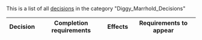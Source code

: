 This is a list of all [decisions](decisions.md) in the category "Diggy_Marrhold_Decisions"

| Decision | Completion requirements | Effects | Requirements to appear |
| ----- | ------ | ----- | ------ |
